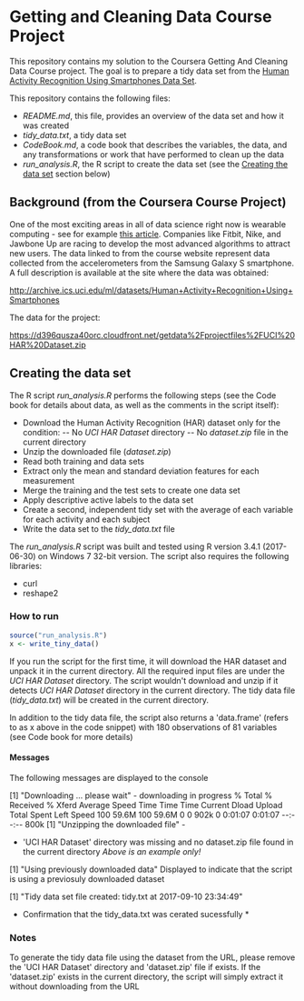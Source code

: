 # Getting and Cleaning Data Course Project

This repository contains my solution to the Coursera Getting And Cleaning Data Course project. The goal is to prepare a tidy data set from the [Human Activity Recognition Using Smartphones Data Set](http://archive.ics.uci.edu/ml/datasets/Human+Activity+Recognition+Using+Smartphones).

This repository contains the following files:

- *README.md*, this file, provides an overview of the data set and how it was created
- *tidy_data.txt*, a tidy data set
- *CodeBook.md*, a code book that describes the variables, the data, and any transformations or work that have performed to clean up the data
- *run_analysis.R*, the R script to create the data set (see the [Creating the data set](#creating-data-set) section below) 

## Background (from the Coursera Course Project)

One of the most exciting areas in all of data science right now is wearable computing - see for example [this article](http://www.insideactivitytracking.com/data-science-activity-tracking-and-the-battle-for-the-worlds-top-sports-brand/). Companies like Fitbit, Nike, and Jawbone Up are racing to develop the most advanced algorithms to attract new users. The data linked to from the course website represent data collected from the accelerometers from the Samsung Galaxy S smartphone. A full description is available at the site where the data was obtained: 

http://archive.ics.uci.edu/ml/datasets/Human+Activity+Recognition+Using+Smartphones 

The data for the project: 

https://d396qusza40orc.cloudfront.net/getdata%2Fprojectfiles%2FUCI%20HAR%20Dataset.zip 

## Creating the data set <a name="creating-data-set"></a>

The R script *run_analysis.R* performs the following steps (see the Code book for details about data, as well as the comments in the script itself):

- Download the Human Activity Recognition (HAR) dataset only for the condition:
-- No *UCI HAR Dataset* directory
-- No *dataset.zip* file in the current directory 
- Unzip the downloaded file (*dataset.zip*)
- Read both training and data sets
- Extract only the mean and standard deviation features for each measurement
- Merge the training and the test sets to create one data set
- Apply descriptive active labels to the data set
- Create a second, independent tidy set with the average of each variable for each activity and each subject
- Write the data set to the *tidy_data.txt* file

The *run_analysis.R* script was built and tested using R version 3.4.1 (2017-06-30) on Windows 7 32-bit version. The script also requires the following libraries:
- curl
- reshape2

### How to run

```R
source("run_analysis.R")
x <- write_tiny_data()
```

If you run the script for the first time, it will download the HAR dataset and unpack it in the current directory. All the required input files are under the *UCI HAR Dataset* directory. The script wouldn't download and unzip if it detects *UCI HAR Dataset* directory in the current directory. The tidy data file (*tidy_data.txt*) will be created in the current directory.

In addition to the tidy data file, the script also returns a 'data.frame' (refers to as x above in the code snippet) with 180 observations of 81 variables (see Code book for more details)

#### Messages
The following messages are displayed to the console

[1] "Downloading ... please wait" - downloading in progress
  % Total    % Received % Xferd  Average Speed   Time    Time     Time  Current
                                 Dload  Upload   Total   Spent    Left  Speed
100 59.6M  100 59.6M    0     0   902k      0  0:01:07  0:01:07 --:--:--  800k
[1] "Unzipping the downloaded file" - 
* 'UCI HAR Dataset' directory was missing and no dataset.zip file found in the current directory
*Above is an example only!*

[1] "Using previously downloaded data"
Displayed to indicate that the script is using a previosuly downloaded dataset

[1] "Tidy data set file created: tidy.txt at 2017-09-10 23:34:49"
* Confirmation that the tidy_data.txt was cerated sucessfully *

### Notes
To generate the tidy data file using the dataset from the URL, please remove the 'UCI HAR Dataset' directory and 'dataset.zip' file if exists. If the 'dataset.zip' exists in the current directory, the script will simply extract it without downloading from the URL
